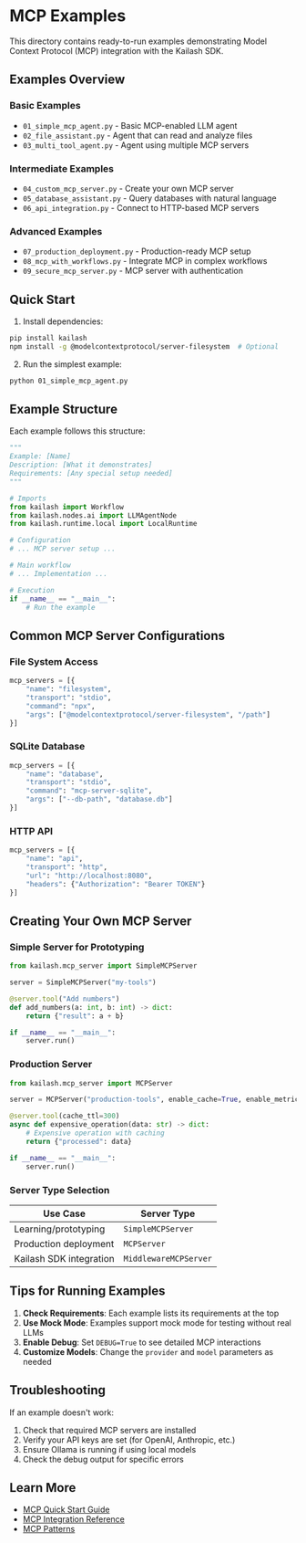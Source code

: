 # MCP Examples

This directory contains ready-to-run examples demonstrating Model Context Protocol (MCP) integration with the Kailash SDK.

## Examples Overview

### Basic Examples
- `01_simple_mcp_agent.py` - Basic MCP-enabled LLM agent
- `02_file_assistant.py` - Agent that can read and analyze files
- `03_multi_tool_agent.py` - Agent using multiple MCP servers

### Intermediate Examples
- `04_custom_mcp_server.py` - Create your own MCP server
- `05_database_assistant.py` - Query databases with natural language
- `06_api_integration.py` - Connect to HTTP-based MCP servers

### Advanced Examples
- `07_production_deployment.py` - Production-ready MCP setup
- `08_mcp_with_workflows.py` - Integrate MCP in complex workflows
- `09_secure_mcp_server.py` - MCP server with authentication

## Quick Start

1. Install dependencies:
```bash
pip install kailash
npm install -g @modelcontextprotocol/server-filesystem  # Optional
```

2. Run the simplest example:
```bash
python 01_simple_mcp_agent.py
```

## Example Structure

Each example follows this structure:
```python
"""
Example: [Name]
Description: [What it demonstrates]
Requirements: [Any special setup needed]
"""

# Imports
from kailash import Workflow
from kailash.nodes.ai import LLMAgentNode
from kailash.runtime.local import LocalRuntime

# Configuration
# ... MCP server setup ...

# Main workflow
# ... Implementation ...

# Execution
if __name__ == "__main__":
    # Run the example
```

## Common MCP Server Configurations

### File System Access
```python
mcp_servers = [{
    "name": "filesystem",
    "transport": "stdio",
    "command": "npx",
    "args": ["@modelcontextprotocol/server-filesystem", "/path"]
}]
```

### SQLite Database
```python
mcp_servers = [{
    "name": "database",
    "transport": "stdio",
    "command": "mcp-server-sqlite",
    "args": ["--db-path", "database.db"]
}]
```

### HTTP API
```python
mcp_servers = [{
    "name": "api",
    "transport": "http",
    "url": "http://localhost:8080",
    "headers": {"Authorization": "Bearer TOKEN"}
}]
```

## Creating Your Own MCP Server

### Simple Server for Prototyping
```python
from kailash.mcp_server import SimpleMCPServer

server = SimpleMCPServer("my-tools")

@server.tool("Add numbers")
def add_numbers(a: int, b: int) -> dict:
    return {"result": a + b}

if __name__ == "__main__":
    server.run()
```

### Production Server
```python
from kailash.mcp_server import MCPServer

server = MCPServer("production-tools", enable_cache=True, enable_metrics=True)

@server.tool(cache_ttl=300)
async def expensive_operation(data: str) -> dict:
    # Expensive operation with caching
    return {"processed": data}

if __name__ == "__main__":
    server.run()
```

### Server Type Selection

| Use Case | Server Type |
|----------|-------------|
| Learning/prototyping | `SimpleMCPServer` |
| Production deployment | `MCPServer` |
| Kailash SDK integration | `MiddlewareMCPServer` |

## Tips for Running Examples

1. **Check Requirements**: Each example lists its requirements at the top
2. **Use Mock Mode**: Examples support mock mode for testing without real LLMs
3. **Enable Debug**: Set `DEBUG=True` to see detailed MCP interactions
4. **Customize Models**: Change the `provider` and `model` parameters as needed

## Troubleshooting

If an example doesn't work:

1. Check that required MCP servers are installed
2. Verify your API keys are set (for OpenAI, Anthropic, etc.)
3. Ensure Ollama is running if using local models
4. Check the debug output for specific errors

## Learn More

- [MCP Quick Start Guide](../../guides/mcp-quickstart.md)
- [MCP Integration Reference](../../cheatsheet/025-mcp-integration.md)
- [MCP Patterns](../../patterns/12-mcp-patterns.md)
